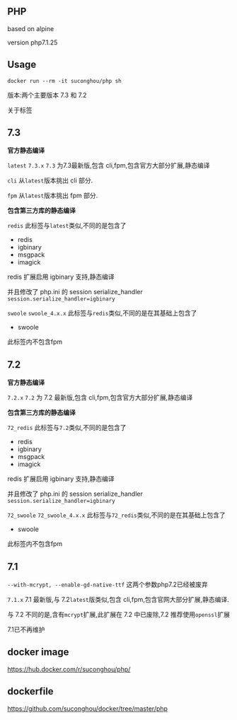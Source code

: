 ## PHP

based on alpine

version php7.1.25

## Usage

```
docker run --rm -it suconghou/php sh
```

版本:两个主要版本 7.3 和 7.2

关于标签

## 7.3

**官方静态编译**

`latest` `7.3.x` `7.3` 为7.3最新版,包含 cli,fpm,包含官方大部分扩展,静态编译

`cli` 从`latest`版本挑出 cli 部分.

`fpm` 从`latest`版本挑出 fpm 部分.

**包含第三方库的静态编译**


`redis` 此标签与`latest`类似,不同的是包含了

- redis
- igbinary
- msgpack
- imagick

redis 扩展启用 igbinary 支持,静态编译

并且修改了 php.ini 的 session serialize_handler `session.serialize_handler=igbinary`

`swoole` `swoole_4.x.x` 此标签与`redis`类似,不同的是在其基础上包含了

- swoole

此标签内不包含fpm



## 7.2

**官方静态编译**

`7.2.x` `7.2` 为 7.2 最新版,包含 cli,fpm,包含官方大部分扩展,静态编译

**包含第三方库的静态编译**

`72_redis` 此标签与`7.2`类似,不同的是包含了

- redis
- igbinary
- msgpack
- imagick

redis 扩展启用 igbinary 支持,静态编译

并且修改了 php.ini 的 session serialize_handler `session.serialize_handler=igbinary`

`72_swoole` `72_swoole_4.x.x` 此标签与`72_redis`类似,不同的是在其基础上包含了

- swoole

此标签内不包含fpm


## 7.1

`--with-mcrypt, --enable-gd-native-ttf` 这两个参数php7.2已经被废弃

`7.1.x` 7.1 最新版,与 7.2`latest`版类似,包含 cli,fpm,包含官网大部分扩展,静态编译.

与 7.2 不同的是,含有`mcrypt`扩展,此扩展在 7.2 中已废除,7.2 推荐使用`openssl`扩展

7.1已不再维护

## docker image

https://hub.docker.com/r/suconghou/php/

## dockerfile

https://github.com/suconghou/docker/tree/master/php
